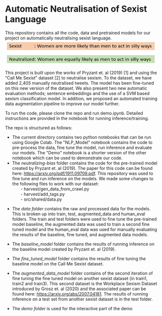 # Automatic Neutralisation of Sexist Language 

This repository contains all the code, data and pretrained models for our project on automatically neutralising sexist language.  
<img src="sentences.jpg" width="500" height="80"/>

This project is built upon the works of Pryzant et. al (2019) [1] and using the “Call Me Sexist” dataset [2] to neutralise sexism. To the dataset, we have added 2,405 manually neutralised tweets. The model has been fine-tuned on this new version of the dataset. We also present two  new automatic evaluation methods; sentence embeddings and the use of a SVM based sexism classification model. In addition, we proposed an automated training data augmentation pipeline to improve our model further.

To run the code, please clone the repo and run demo.ipynb. Detailed instructions are provided in the notebook for running inference/training.

The repo is structured as follows:
- The current directory contains two python notebooks that can be run using Google Colab. The "NLP_Model" notebook contains the code to pre-process the data, fine tune the model, run inference and evaluate our models. The "Demo" notebook is a shorter version of the other notebook which can be used to demonstrate our code. <br>
- The *neutralizing-bias* folder contains the code for the pre-trained model created by Pryzant et. al (2019). The paper for this code can be found here: https://arxiv.org/pdf/1911.09709.pdf. This repository was used to fine tune and run inference on the models. We made some changes to the following files to work with our dataset: <br>
&nbsp;&nbsp;&nbsp;&nbsp;&nbsp;&nbsp; - harvest/gen_data_from_crawl.py <br>
&nbsp;&nbsp;&nbsp;&nbsp;&nbsp;&nbsp; - harvest/add_tags.py <br>
&nbsp;&nbsp;&nbsp;&nbsp;&nbsp;&nbsp; - src/shared/data.py<br>
    
* The *data folder* contains the raw and processed data for the models. This is broken up into train, test, augmented_data and human_eval folders. The train and test folders were used to fine tune the pre-trained model baseline, the augmented data was used to train a second fine tuned model and the human_eval data was used for manually evaluating the results of the baseline, fine tuned, and augmented data models. 

* The *baseline_model* folder contains the results of running inference on the baseline model created by Pryzant et. al (2019). 

* The *fine_tuned_model* folder contains the results of fine tuning the baseline model on the Call Me Sexist dataset. 

* The *augmented_data_model* folder contains of the second iteration of fine tuning the fine tuned model on another sexist dataset (in train1, train2 and train3). This second dataset is the Workplace Sexism Dataset introduced by Grosz et. al (2020) and the associated paper can be found here: https://arxiv.org/abs/2007.04181. The results of running inference on a test set from another sexist dataset is in the test folder. 

* The *demo folder* is used for the interactive part of the demo 

